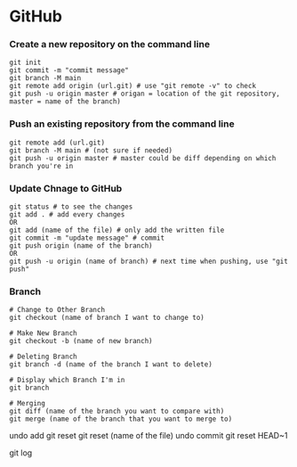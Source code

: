 # GitHub

### Create a new repository on the command line
```command
git init
git commit -m "commit message"
git branch -M main
git remote add origin (url.git) # use "git remote -v" to check
git push -u origin master # origan = location of the git repository, master = name of the branch)
```

### Push an existing repository from the command line
```command
git remote add (url.git)
git branch -M main # (not sure if needed)
git push -u origin master # master could be diff depending on which branch you're in
```

### Update Chnage to GitHub
```command
git status # to see the changes
git add . # add every changes
OR
git add (name of the file) # only add the written file
git commit -m "update message" # commit
git push origin (name of the branch)
OR
git push -u origin (name of branch) # next time when pushing, use "git push" 
```

### Branch
```command
# Change to Other Branch
git checkout (name of branch I want to change to)

# Make New Branch
git checkout -b (name of new branch)

# Deleting Branch
git branch -d (name of the branch I want to delete)

# Display which Branch I'm in
git branch

# Merging
git diff (name of the branch you want to compare with)
git merge (name of the branch that you want to merge to)

```

undo add
git reset
git reset (name of the file)
undo commit
git reset HEAD~1 

git log

